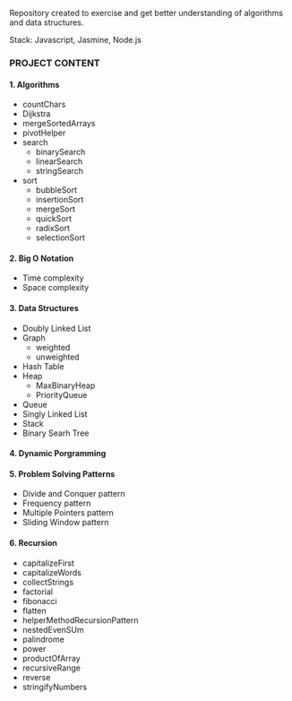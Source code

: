 Repository created to exercise and get better understanding of algorithms and data structures.

Stack: Javascript, Jasmine, Node.js

### PROJECT CONTENT

#### 1. Algorithms
  - countChars
  - Dijkstra
  - mergeSortedArrays
  - pivotHelper
  - search
    - binarySearch
    - linearSearch
    - stringSearch
  - sort
    - bubbleSort
    - insertionSort
    - mergeSort
    - quickSort
    - radixSort
    - selectionSort
#### 2. Big O Notation
  - Time complexity
  - Space complexity
#### 3. Data Structures
  - Doubly Linked List
  - Graph
    - weighted
    - unweighted
  - Hash Table
  - Heap
    - MaxBinaryHeap
    - PriorityQueue
  - Queue
  - Singly Linked List
  - Stack
  - Binary Searh Tree
#### 4. Dynamic Porgramming
#### 5. Problem Solving Patterns
  - Divide and Conquer pattern
  - Frequency pattern
  - Multiple Pointers pattern
  - Sliding Window pattern
#### 6. Recursion
  - capitalizeFirst
  - capitalizeWords
  - collectStrings
  - factorial
  - fibonacci
  - flatten
  - helperMethodRecursionPattern
  - nestedEvenSUm
  - palindrome
  - power
  - productOfArray
  - recursiveRange
  - reverse
  - stringifyNumbers
